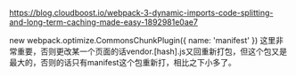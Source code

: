 https://blog.cloudboost.io/webpack-3-dynamic-imports-code-splitting-and-long-term-caching-made-easy-1892981e0ae7

new webpack.optimize.CommonsChunkPlugin({
    name: 'manifest'
}) 这里非常重要，否则更改某一个页面的话vendor.[hash].js又回重新打包，但这个包又是最大的，否则的话只有manifest这个包重新打，相比之下小多了。
